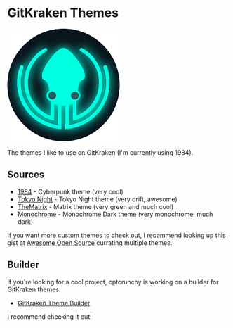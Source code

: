 # GitKraken Themes

![GitKraken Logo](/images/kraken_logo.png)

The themes I like to use on GitKraken (I'm currently using 1984).

## Sources

* [1984](https://github.com/JonBunator/gitkraken-custom-themes/blob/master/Themes/1984/1984-dark.jsonc) - Cyberpunk theme (very cool)
* [Tokyo Night](https://github.com/JonBunator/gitkraken-custom-themes/tree/master/Themes/TokyoNight) - Tokyo Night theme (very drift, awesome)
* [TheMatrix](https://github.com/OwainWilliams/GitKrakenThemes/tree/master/TheMatrix) - Matrix theme (very green and much cool)
* [Monochrome](https://github.com/JonBunator/gitkraken-custom-themes/tree/master/Themes/Monochrome) - Monochrome Dark theme (very monochrome, much dark)

If you want more custom themes to check out, I recommend looking up this gist at [Awesome Open Source](https://awesomeopensource.com/project/JonBunator/gitkraken-custom-themes) currating multiple themes.

## Builder

If you're looking for a cool project, cptcrunchy is working on a builder for GitKraken themes.

* [GitKraken Theme Builder](https://github.com/cptcrunchy/gitKraken-theme-builder)

I recommend checking it out!  
